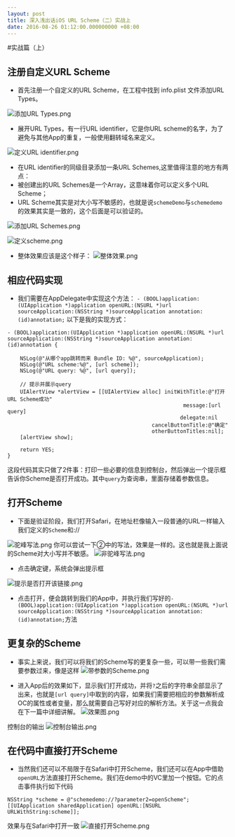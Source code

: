 ```yaml
---
layout: post
title: 深入浅出话iOS URL Scheme（二）实战上
date: 2016-08-26 01:12:00.000000000 +08:00
---
```




#实战篇（上）

## 注册自定义URL Scheme

- 首先注册一个自定义的URL Scheme，在工程中找到 info.plist 文件添加URL Types。

![添加URL Types.png](http://upload-images.jianshu.io/upload_images/692407-2bca5fad2cb5b031.png?imageMogr2/auto-orient/strip%7CimageView2/2/w/1240)

- 展开URL Types，有一行URL identifier，它是你URL scheme的名字，为了避免与其他App的重复，一般使用翻转域名来定义。

![定义URL identifier.png](http://upload-images.jianshu.io/upload_images/692407-03a5b07eeb0ff919.png?imageMogr2/auto-orient/strip%7CimageView2/2/w/1240)


- 在URL identifier的同级目录添加一条URL Schemes,这里值得注意的地方有两点：
- 被创建出的URL Schemes是一个Array，这意味着你可以定义多个URL Scheme；
- URL Scheme其实是对大小写不敏感的，也就是说`schemeDemo`与`schemedemo`的效果其实是一致的，这个后面是可以验证的。

![添加URL Schemes.png](http://upload-images.jianshu.io/upload_images/692407-2f23e30110c98803.png?imageMogr2/auto-orient/strip%7CimageView2/2/w/1240)

![定义scheme.png](http://upload-images.jianshu.io/upload_images/692407-dbb89c92eefb4f9f.png?imageMogr2/auto-orient/strip%7CimageView2/2/w/1240)

- 整体效果应该是这个样子：
  ![整体效果.png](http://upload-images.jianshu.io/upload_images/692407-b68e844f8134f566.png?imageMogr2/auto-orient/strip%7CimageView2/2/w/1240)

## 相应代码实现
- 我们需要在AppDelegate中实现这个方法：
  `- (BOOL)application:(UIApplication *)application openURL:(NSURL *)url sourceApplication:(NSString *)sourceApplication annotation:(id)annotation;`
  以下是我的实现方式：

```
- (BOOL)application:(UIApplication *)application openURL:(NSURL *)url sourceApplication:(NSString *)sourceApplication annotation:(id)annotation {
    
    NSLog(@"从哪个app跳转而来 Bundle ID: %@", sourceApplication);
    NSLog(@"URL scheme:%@", [url scheme]);
    NSLog(@"URL query: %@", [url query]);
    
    // 提示并展示query
    UIAlertView *alertView = [[UIAlertView alloc] initWithTitle:@"打开URL Scheme成功"
                                                        message:[url query]
                                                       delegate:nil
                                              cancelButtonTitle:@"确定"
                                              otherButtonTitles:nil];
    [alertView show];
    
    return YES;
}
```
这段代码其实只做了2件事：打印一些必要的信息到控制台，然后弹出一个提示框告诉你Scheme是否打开成功。其中`query`为查询串，里面存储着参数信息。

## 打开Scheme
- 下面是验证阶段，我们打开Safari，在地址栏像输入一段普通的URL一样输入我们定义的`Scheme`和://

![驼峰写法.png](http://upload-images.jianshu.io/upload_images/692407-81ee10430b4edecc.png?imageMogr2/auto-orient/strip%7CimageView2/2/w/1240)
你可以尝试一下②中的写法，效果是一样的。这也就是我上面说的Scheme对大小写并不敏感。
![非驼峰写法.png](http://upload-images.jianshu.io/upload_images/692407-613c32be2e042c5b.png?imageMogr2/auto-orient/strip%7CimageView2/2/w/1240)
- 点击确定键，系统会弹出提示框

![提示是否打开该链接.png](http://upload-images.jianshu.io/upload_images/692407-5b6c9d7104e7c543.png?imageMogr2/auto-orient/strip%7CimageView2/2/w/1240)
- 点击打开，便会跳转到我们的App中，并执行我们写好的`- (BOOL)application:(UIApplication *)application openURL:(NSURL *)url sourceApplication:(NSString *)sourceApplication annotation:(id)annotation;`方法

## 更复杂的Scheme
- 事实上来说，我们可以将我们的Scheme写的更复杂一些，可以带一些我们需要参数过来，像是这样
  ![带参数的Scheme.png](http://upload-images.jianshu.io/upload_images/692407-0db997b90a2295aa.png?imageMogr2/auto-orient/strip%7CimageView2/2/w/1240)

- 进入App后的效果如下，显示我们打开成功，并将`?`之后的字符串全部显示了出来，也就是`[url query]`中取到的内容，如果我们需要把相应的参数解析成OC的属性或者变量，那么就需要自己写好对应的解析方法。关于这一点我会在下一篇中详细讲解。
  ![效果图.png](http://upload-images.jianshu.io/upload_images/692407-457e60cbaebfc6e8.png?imageMogr2/auto-orient/strip%7CimageView2/2/w/1240)

控制台的输出
![控制台输出.png](http://upload-images.jianshu.io/upload_images/692407-a2ef7a2dc1280eee.png?imageMogr2/auto-orient/strip%7CimageView2/2/w/1240)

## 在代码中直接打开Scheme
- 当然我们还可以不局限于在Safari中打开Scheme，我们还可以在App中借助`openURL`方法直接打开Scheme。我们在demo中的VC里加一个按钮。它的点击事件执行如下代码

```
NSString *scheme = @"schemedemo://?parameter2=openScheme";
[[UIApplication sharedApplication] openURL:[NSURL URLWithString:scheme]];
```
效果与在Safari中打开一致
![直接打开Scheme.png](http://upload-images.jianshu.io/upload_images/692407-ff69fdff2b0da940.png?imageMogr2/auto-orient/strip%7CimageView2/2/w/1240)